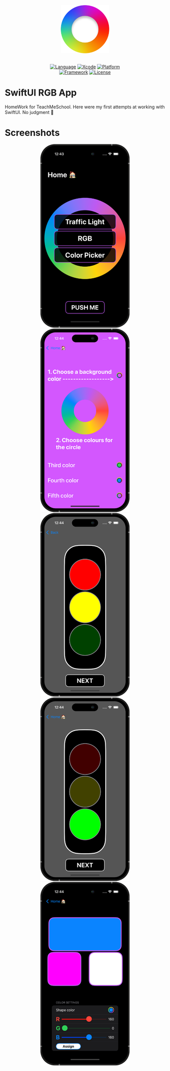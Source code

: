 <div align="center">
  <img src="Screenshots/swiftUIRGBIcon.png" width="30%" />
  <br><br>
  
  [![Language](https://img.shields.io/badge/Language-Swift-fa7343.svg?style=flat)](https://developer.apple.com/swift/)
  [![Xcode](https://img.shields.io/badge/Xcode-16-1575f9.svg?style=flat)](https://developer.apple.com/xcode/)
  [![Platform](https://img.shields.io/badge/Platform-iOS%2015%2B-blue.svg?style=flat)](https://www.apple.com/by/ios/ios-15/)<br>
  [![Framework](https://img.shields.io/badge/Framework-SwiftUI-yellow.svg?style=flat)](https://developer.apple.com/xcode/swiftui/)
  [![License](https://img.shields.io/badge/License-Apache%202.0-800080.svg)](https://www.apache.org/licenses/LICENSE-2.0) <br>
</div>

# SwiftUI RGB App

HomeWork for TeachMeSchool.
Here were my first attempts at working with SwiftUI. No judgment 🫠

# Screenshots

<p align="center">
  <img src="Screenshots/HomeScreen.png" width="280" />
  <img src="Screenshots/UIColorWellScreen.png" width="280" />
  <img src="Screenshots/TrafficLightScreen1.png" width="280" />
  <img src="Screenshots/TrafficLightScreen2.png" width="280" />
  <img src="Screenshots/RGBScreen.png" width="280" />
</p>
